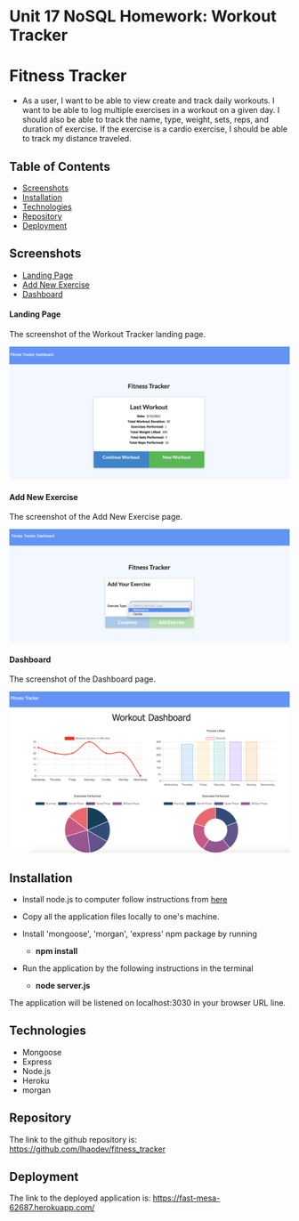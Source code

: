 # Unit 17 NoSQL Homework: Workout Tracker


# Fitness Tracker

* As a user, I want to be able to view create and track daily workouts. I want to be able to log multiple exercises in a workout on a given day. I should also be able to track the name, type, weight, sets, reps, and duration of exercise. If the exercise is a cardio exercise, I should be able to track my distance traveled. 


## Table of Contents
* [Screenshots](#Screenshots)
* [Installation](#Installation)
* [Technologies](#Technologies)
* [Repository](#Repository)
* [Deployment](#Deployment)

## Screenshots
* [Landing Page](#public/assets/landingpage.png)
* [Add New Exercise](#public/assets/newworkout.png)
* [Dashboard](#public/assets/dashboard.png)

#### Landing Page
The screenshot of the Workout Tracker landing page.

<p align="center">
  <img src="./public/assets/landingpage.png" alt="landing page">
</p>

#### Add New Exercise
The screenshot of the Add New Exercise page.

<p align="center">
  <img src="./public/assets/newworkout.png" alt="add exercise screen">
</p>

#### Dashboard
The screenshot of the Dashboard page.

<p align="center">
  <img src="./public/assets/dashboard.png" alt="dashboard">
</p>

## Installation

* Install node.js to computer follow instructions from  [here](https://nodejs.org/en/)
* Copy all the application files locally to one's machine.
* Install 'mongoose', 'morgan', 'express' npm package by running 

    * **npm install**

* Run the application by the following instructions in the terminal

    * **node server.js**

The application will be listened on localhost:3030 in your browser URL line.


## Technologies

* Mongoose
* Express
* Node.js
* Heroku
* morgan

## Repository

The link to the github repository is: https://github.com/lhaodev/fitness_tracker 

## Deployment

The link to the deployed application is: https://fast-mesa-62687.herokuapp.com/

